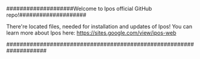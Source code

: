 ####################Welcome to Ipos official GitHub repo!####################

There're located files, needed for installation and updates of Ipos!
You can learn more about 
Ipos here:
https://sites.google.com/view/ipos-web

####################################################################
